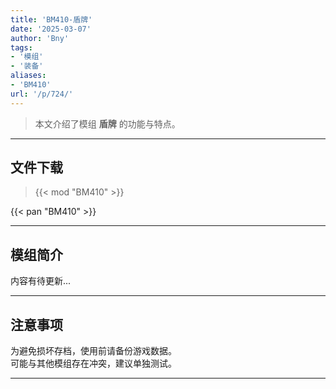 ```yaml
---
title: 'BM410-盾牌'
date: '2025-03-07'
author: 'Bny'
tags:
- '模组'
- '装备'
aliases:
- 'BM410'
url: '/p/724/'
---
```


> 本文介绍了模组 **盾牌** 的功能与特点。

---

## 文件下载  

> {{< mod "BM410" >}}  

{{< pan "BM410" >}}  

---

## 模组简介

>  
内容有待更新...  

---

## 注意事项

>  
为避免损坏存档，使用前请备份游戏数据。  
可能与其他模组存在冲突，建议单独测试。  

---

